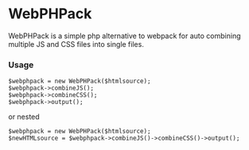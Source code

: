# WebPHPack
WebPHPack is a simple php alternative to webpack for auto combining multiple JS and CSS files into single files. 

### Usage
```
$webphpack = new WebPHPack($htmlsource);
$webphpack->combineJS();
$webphpack->combineCSS();
$webphpack->output();
```
or nested
```
$webphpack = new WebPHPack($htmlsource);
$newHTMLsource = $webphpack->combineJS()->combineCSS()->output();
```
